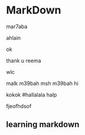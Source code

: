 # MarkDown

mar7aba

ahlain

ok

thank u reema

wlc

malk m39bah
 msh m39bah
 hi



 kokok
 #hallalala
  halp
  
  
  fjeofhdsof
  
## learning markdown
